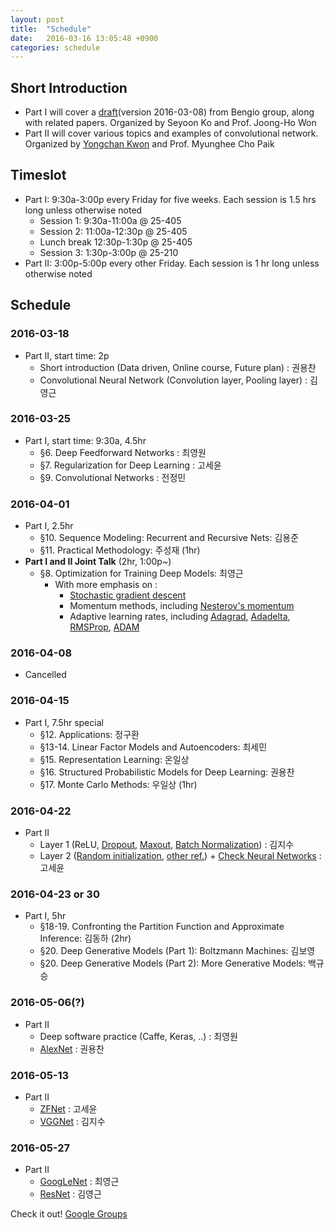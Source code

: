 ```yaml
---
layout: post
title:  "Schedule"
date:   2016-03-16 13:05:48 +0900
categories: schedule
---
```

## Short Introduction

* Part I will cover a [draft](http://www.deeplearningbook.org/)(version 2016-03-08) from Bengio group, along with related papers.  Organized by Seyoon Ko and Prof. Joong-Ho Won
* Part II will cover various topics and examples of convolutional network. Organized by [Yongchan Kwon](https://ykwon0407.github.io) and Prof. Myunghee Cho Paik

## Timeslot

* Part I: 9:30a-3:00p every Friday for five weeks. Each session is 1.5 hrs long unless otherwise noted
    * Session 1: 9:30a-11:00a @ 25-405
    * Session 2: 11:00a-12:30p @ 25-405
    * Lunch break 12:30p-1:30p @ 25-405
    * Session 3: 1:30p-3:00p @ 25-210
* Part II: 3:00p-5:00p every other Friday. Each session is 1 hr long unless otherwise noted


## Schedule

### 2016-03-18

* Part II, start time: 2p
    - Short introduction (Data driven, Online course, Future plan) : 권용찬
    - Convolutional Neural Network (Convolution layer, Pooling layer) : 김영근

### 2016-03-25

* Part I, start time: 9:30a, 4.5hr
    * §6. Deep Feedforward Networks : 최영원
    * §7. Regularization for Deep Learning : 고세윤
    * §9. Convolutional Networks : 전정민

### 2016-04-01

* Part I, 2.5hr 
    * §10. Sequence Modeling: Recurrent and Recursive Nets: 김용준
    * §11. Practical Methodology: 주성재 (1hr)
* __Part I and II Joint Talk__ (2hr, 1:00p~)
    * §8. Optimization for Training Deep Models: 최영근
        * With more emphasis on :
            * [Stochastic gradient descent](https://github.com/cs231n/cs231n.github.io/blob/master/neural-networks-3.md#sgd)
            * Momentum methods, including [Nesterov's momentum](http://arxiv.org/pdf/1212.0901v2.pdf)
            * Adaptive learning rates, including [Adagrad](http://jmlr.org/papers/v12/duchi11a.html), [Adadelta](http://arxiv.org/abs/1212.5701), [RMSProp](http://www.cs.toronto.edu/~tijmen/csc321/slides/lecture_slides_lec6.pdf), [ADAM](http://arxiv.org/abs/1412.6980) 

### 2016-04-08 

* Cancelled

### 2016-04-15

* Part I, 7.5hr special
    * §12. Applications: 정구환
    * §13-14. Linear Factor Models and Autoencoders: 최세민
    * §15. Representation Learning: 온일상
    * §16. Structured Probabilistic Models for Deep Learning: 권용찬
    * §17. Monte Carlo Methods: 우일상 (1hr)

### 2016-04-22
* Part II
    - Layer 1 (ReLU, [Dropout](https://www.cs.toronto.edu/~hinton/absps/JMLRdropout.pdf), [Maxout](http://jmlr.csail.mit.edu/proceedings/papers/v28/goodfellow13.pdf), [Batch Normalization](http://arxiv.org/abs/1502.03167)) : 김지수
    - Layer 2 ([Random initialization](http://jmlr.org/proceedings/papers/v9/glorot10a/glorot10a.pdf), [other ref.](http://arxiv.org/abs/1502.01852)) + [Check Neural Networks](https://github.com/cs231n/cs231n.github.io/blob/master/neural-networks-3.md#baby) : 고세윤

### 2016-04-23 or 30
* Part I, 5hr
    * §18-19. Confronting the Partition Function and Approximate Inference: 김동하 (2hr)
    * §20. Deep Generative Models (Part 1): Boltzmann Machines: 김보영
    * §20. Deep Generative Models (Part 2): More Generative Models: 백규승

### 2016-05-06(?)
* Part II
    - Deep software practice (Caffe, Keras, ..) : 최영원
    - [AlexNet](http://papers.nips.cc/paper/4824-imagenet-classification-with-deep-convolutional-neural-networks.pdf) : 권용찬
 
### 2016-05-13
* Part II
    - [ZFNet](http://arxiv.org/abs/1311.2901) : 고세윤
    - [VGGNet](http://www.robots.ox.ac.uk/~vgg/research/very_deep/) : 김지수
 
### 2016-05-27

* Part II
    - [GoogLeNet](http://arxiv.org/abs/1409.4842) : 최영근
    - [ResNet](http://arxiv.org/abs/1512.03385) : 김영근

Check it out! [Google Groups](https://groups.google.com/forum/#!forum/deep-reading-club)


